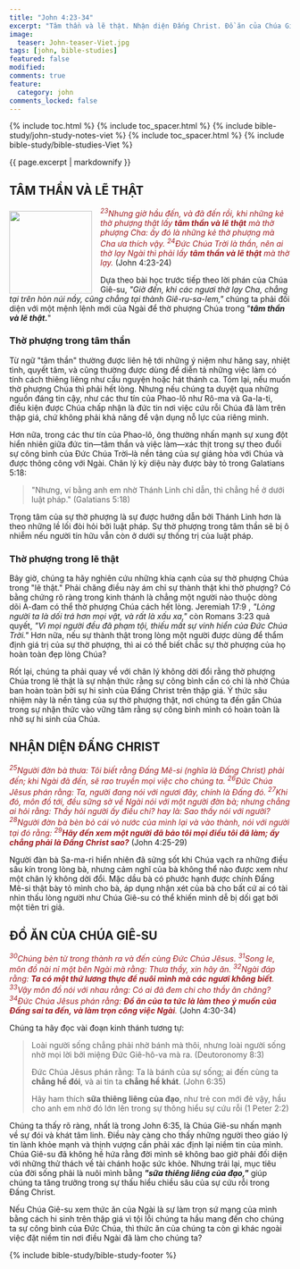 ```yaml
---
title: "John 4:23-34"
excerpt: "Tâm thần và lẽ thật. Nhận diện Đấng Christ. Đồ ăn của Chúa Giê-su."
image:
  teaser: John-teaser-Viet.jpg
tags: [john, bible-studies]
featured: false
modified:
comments: true
feature:
  category: john
comments_locked: false
---
```


{% include toc.html %}
{% include toc_spacer.html %}
{% include bible-study/john-study-notes-viet %}
{% include toc_spacer.html %}
{% include bible-study/bible-studies-Viet %}

{{ page.excerpt | markdownify }}

## TÂM THẦN VÀ LẼ THẬT

<div>
<p>
<img alt src="http://vacsf.org/assets/images/John-teaser-Viet.jpg" style="border: 0px none; margin: 7px 15px 0px 0px; max-width: 100%; height: 148px; padding: 0px; float: left;">
    <span style="color: rgb(159, 29, 33);"><i><sup>23</sup>Nhưng giờ hầu đến, và đã đến rồi, khi những kẻ thờ phượng thật lấy <strong>tâm thần và lẽ thật</strong> mà thờ phượng Cha: ấy đó là những kẻ thờ phượng mà Cha ưa thích vậy. <sup>24</sup>Ðức Chúa Trời là thần, nên ai thờ lạy Ngài thì phải lấy <strong>tâm thần và lẽ thật</strong> mà thờ lạy.</i></span> (John 4:23-24)</p>
</div>

Dựa theo bài học trước tiếp theo lời phán của Chúa Giê-su, *"Giờ đến, khi các ngươi thờ lạy Cha, chẳng tại trên hòn núi nầy, cũng chẳng tại thành Giê-ru-sa-lem,"* chúng ta phải đối diện với một mệnh lệnh mới của Ngài để thờ phượng Chúa trong "***tâm thần và lẽ thật.***"

### Thờ phượng trong tâm thần

Từ ngữ "tâm thần" thường được liên hệ tới những ý niệm như hăng say, nhiệt tình, quyết tâm, và cũng thường được dùng để diễn tả những việc làm có tính cách thiêng liêng như cầu nguyện hoặc hát thánh ca. Tóm lại, nếu muốn thờ phượng Chúa thì phải hết lòng. Nhưng nếu chúng ta duyệt qua những nguồn đáng tin cậy, như các thư tín của Phao-lô như Rô-ma và Ga-la-ti, điều kiện được Chúa chấp nhận là đức tin nơi việc cứu rỗi Chúa đã làm trên thập giá, chứ không phải khả năng để vận dụng nỗ lực của riêng mình.

Hơn nữa, trong các thư tín của Phao-lô, ông thường nhấn mạnh sự xung đột hiển nhiên giữa đức tin&mdash;tâm thần và việc làm&mdash;xác thịt trong sự theo đuổi sự công bình của Đức Chúa Trời–là nền tảng của sự giảng hòa với Chúa và được thông công với Ngài. Chân lý kỳ diệu này được bày tỏ trong Galatians 5:18:

> "Nhưng, ví bằng anh em nhờ Thánh Linh chỉ dẫn, thì chẳng hề ở dưới luật pháp." (Galatians 5:18)

Trọng tâm của sự thờ phượng là sự được hướng dẫn bởi Thánh Linh hơn là theo những lề lối đòi hỏi bởi luật pháp. Sự thờ phượng trong tâm thần sẽ bị ô nhiễm nếu người tín hữu vẫn còn ở dưới sự thống trị của luật pháp.

### Thờ phượng trong lẽ thật

Bây giờ, chúng ta hãy nghiên cứu những khía cạnh của sự thờ phượng Chúa trong "lẽ thật." Phải chăng điều này ám chỉ sự thành thật khi thờ phượng? Có bằng chứng rõ ràng trong kinh thánh là chẳng một người nào thuộc dòng dõi A-đam có thể thờ phượng Chúa cách hết lòng. Jeremiah 17:9 , *"Lòng người ta là dối trá hơn mọi vật, và rất là xấu xa,"* còn Romans 3:23 quả quyết, *"Vì mọi người đều đã phạm tội, thiếu mất sự vinh hiển của Ðức Chúa Trời."* Hơn nữa, nếu sự thành thật trong lòng một người được dùng để thẩm định giá trị của sự thờ phượng, thì ai có thể biết chắc sự thờ phượng của họ hoàn toàn đẹp lòng Chúa?

Rốt lại, chúng ta phải quay về với chân lý không dời đổi rằng thờ phượng Chúa trong lẽ thật là sự nhận thức rằng sự công bình cần có chỉ là nhờ Chúa ban hoàn toàn bởi sự hi sinh của Đấng Christ trên thập giá. Ý thức sâu nhiệm này là nền tảng của sự thờ phượng thật, nơi chúng ta đến gần Chúa trong sự nhận thức vào vững tâm rằng sự công bình mình có hoàn toàn là nhờ sự hi sinh của Chúa.

## NHẬN DIỆN ĐẤNG CHRIST

<span style="color: rgb(159, 29, 33);">
<i><sup>25</sup>Người đờn bà thưa: Tôi biết rằng Ðấng Mê-si (nghĩa là Ðấng Christ) phải đến; khi Ngài đã đến, sẽ rao truyền mọi việc cho chúng ta. <sup>26</sup>Ðức Chúa Jêsus phán rằng: Ta, người đang nói với ngươi đây, chính là Ðấng đó. <sup>27</sup>Khi đó, môn đồ tới, đều sững sờ về Ngài nói với một người đờn bà; nhưng chẳng ai hỏi rằng: Thầy hỏi người ấy điều chi? hay là: Sao thầy nói với người? <sup>28</sup>Người đờn bà bèn bỏ cái vò nước của mình lại và vào thành, nói với người tại đó rằng: <sup>29</sup><strong>Hãy đến xem một người đã bảo tôi mọi điều tôi đã làm; ấy chẳng phải là Ðấng Christ sao?</strong></i></span> (John 4:25-29)

Người đàn bà Sa-ma-ri hiển nhiên đã sửng sốt khi Chúa vạch ra những điều sâu kín trong lòng bà, nhưng cảm nghĩ của bà không thể nào được xem như một chân lý không dời đổi. Mặc dầu bà có phước hạnh được chính Đấng Mê-si thật bày tỏ mình cho bà, áp dụng nhận xét của bà cho bất cứ ai có tài nhìn thấu lòng người như Chúa Giê-su có thể khiến mình dễ bị dối gạt bởi một tiên tri giả.

## ĐỒ ĂN CỦA CHÚA GIÊ-SU

<span style="color: rgb(159, 29, 33);">
<i><sup>30</sup>Chúng bèn từ trong thành ra và đến cùng Ðức Chúa Jêsus. <sup>31</sup>Song le, môn đồ nài nỉ một bên Ngài mà rằng: Thưa thầy, xin hãy ăn. <sup>32</sup>Ngài đáp rằng: <strong>Ta có một thứ lương thực để nuôi mình mà các ngươi không biết</strong>. <sup>33</sup>Vậy môn đồ nói với nhau rằng: Có ai đã đem chi cho thầy ăn chăng? <sup>34</sup>Ðức Chúa Jêsus phán rằng: <strong>Ðồ ăn của ta tức là làm theo ý muốn của Ðấng sai ta đến, và làm trọn công việc Ngài</strong>.</i></span> (John 4:30-34)

Chúng ta hãy đọc vài đoạn kinh thánh tương tự:

> Loài người sống chẳng phải nhờ bánh mà thôi, nhưng loài người sống nhờ mọi lời bởi miệng Ðức Giê-hô-va mà ra. (Deutoronomy 8:3)
>
> Ðức Chúa Jêsus phán rằng: Ta là bánh của sự sống; ai đến cùng ta <strong>chẳng hề đói</strong>, và ai tin ta <strong>chẳng hề khát</strong>. (John 6:35)
>
> Hãy ham thích <strong>sữa thiêng liêng của đạo</strong>, như trẻ con mới đẻ vậy, hầu cho anh em nhờ đó lớn lên trong sự thông hiểu sự cứu rỗi (1 Peter 2:2)

Chúng ta thấy rõ ràng, nhất là trong John 6:35, là Chúa Giê-su nhấn mạnh về sự đói và khát tâm linh. Điều này càng cho thấy những người theo giáo lý tin lành khỏe mạnh và thịnh vượng cần phải xác định lại niềm tin của mình. Chúa Giê-su đã không hề hứa rằng đời mình sẽ không bao giờ phải đối diện với những thử thách về tài chánh hoặc sức khỏe. Nhưng trái lại, mục tiêu của đời sống phải là nuôi mình bằng ***"sữa thiêng liêng của đạo,"*** giúp chúng ta tăng trưởng trong sự thấu hiểu chiều sâu của sự cứu rỗi trong Đấng Christ.

Nếu Chúa Giê-su xem thức ăn của Ngài là sự làm trọn sứ mạng của mình bằng cách hi sinh trên thập giá vì tội lỗi chúng ta hầu mang đến cho chúng ta sự công bình của Đức Chúa, thì thức ăn của chúng ta còn gì khác ngoài việc đặt niềm tin nơi điều Ngài đã làm cho chúng ta?

{% include bible-study/bible-study-footer %}

